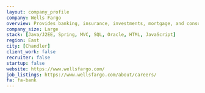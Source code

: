 ```yaml
---
layout: company_profile
company: Wells Fargo
overview: Provides banking, insurance, investments, mortgage, and consumer and commercial finance
company_size: Large
stack: [Java/J2EE, Spring, MVC, SQL, Oracle, HTML, JavaScript]
region: East
city: [Chandler]
client_work: false
recruiter: false
startup: false
website: https://www.wellsfargo.com/
job_listings: https://www.wellsfargo.com/about/careers/
fa: fa-bank
---
```


